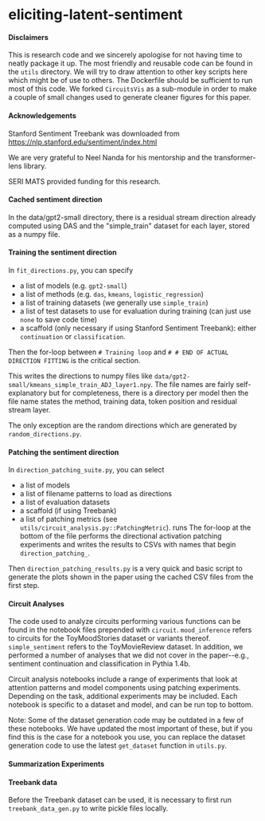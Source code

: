 # eliciting-latent-sentiment

#### Disclaimers
This is research code and we sincerely apologise for not having time to neatly package it up. The most friendly and reusable code can be found in the `utils` directory. We will try to draw attention to other key scripts here which might be of use to others. The Dockerfile should be sufficient to run most of this code. We forked `CircuitsVis` as a sub-module in order to make a couple of small changes used to generate cleaner figures for this paper.

#### Acknowledgements
Stanford Sentiment Treebank was downloaded from https://nlp.stanford.edu/sentiment/index.html

We are very grateful to Neel Nanda for his mentorship and the transformer-lens library.

SERI MATS provided funding for this research.

#### Cached sentiment direction
In the data/gpt2-small directory, there is a residual stream direction already computed using DAS and the "simple_train" dataset for each layer, stored as a numpy file.

#### Training the sentiment direction
In `fit_directions.py`, you can specify 
* a list of models (e.g. `gpt2-small`)
* a list of methods (e.g. `das`, `kmeans`, `logistic_regression`)
* a list of training datasets (we generally use `simple_train`)
* a list of test datasets to use for evaluation during training (can just use `none` to save code time)
* a scaffold (only necessary if using Stanford Sentiment Treebank): either `continuation` or `classification`.

Then the for-loop between `# Training loop` and `# # END OF ACTUAL DIRECTION FITTING` is the critical section.

This writes the directions to numpy files like `data/gpt2-small/kmeans_simple_train_ADJ_layer1.npy`. The file names are fairly self-explanatory but for completeness, there is a directory per model then the file name states the method, training data, token position and residual stream layer.

The only exception are the random directions which are generated by `random_directions.py`.

#### Patching the sentiment direction
In `direction_patching_suite.py`, you can select
* a list of models
* a list of filename patterns to load as directions
* a list of evaluation datasets
* a scaffold (if using Treebank)
* a list of patching metrics (see `utils/circuit_analysis.py::PatchingMetric`).
 runs 
The for-loop at the bottom of the file performs the directional activation patching experiments and writes the results to CSVs with names that begin `direction_patching_`.

Then `direction_patching_results.py` is a very quick and basic script to generate the plots shown in the paper using the cached CSV files from the first step.

#### Circuit Analyses
The code used to analyze circuits performing various functions can be found in the notebook files prepended with `circuit`. `mood_inference` refers to circuits for the ToyMoodStories dataset or variants thereof. `simple_sentiment` refers to the ToyMovieReview dataset. In addition, we performed a number of analyses that we did not cover in the paper--e.g., sentiment continuation and classification in Pythia 1.4b.

Circuit analysis notebooks include a range of experiments that look at attention patterns and model components using patching experiments. Depending on the task, additional experiments may be included. Each notebook is specific to a dataset and model, and can be run top to bottom. 

Note: Some of the dataset generation code may be outdated in a few of these notebooks. We have updated the most important of these, but if you find this is the case for a notebook you use, you can replace the dataset generation code to use the latest `get_dataset` function in `utils.py`.

#### Summarization Experiments


#### Treebank data
Before the Treebank dataset can be used, it is necessary to first run `treebank_data_gen.py` to write pickle files locally.

